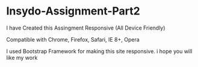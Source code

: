 # Insydo-Assignment-Part2

I have Created this Assingment Responsive (All Device Friendly)

Compatible with Chrome, Firefox, Safari, IE 8+, Opera

I used Bootstrap Framework for making this site responsive. i hope you will like my work
